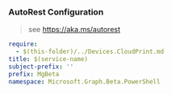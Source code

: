 ### AutoRest Configuration

> see https://aka.ms/autorest

``` yaml
require:
  - $(this-folder)/../Devices.CloudPrint.md
title: $(service-name)
subject-prefix: ''
prefix: MgBeta
namespace: Microsoft.Graph.Beta.PowerShell
```
